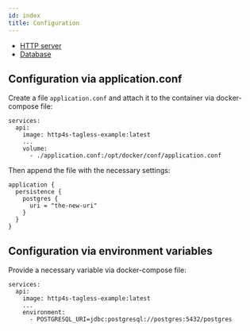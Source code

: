 ```yaml
---
id: index
title: Configuration
---
```


- [HTTP server](http-server.md)
- [Database](database.md)

## Configuration via application.conf

Create a file `application.conf` and attach it to the container via docker-compose file:
```
services:
  api:
    image: http4s-tagless-example:latest
    ...
    volume:
      - ./application.conf:/opt/docker/conf/application.conf
```

Then append the file with the necessary settings:
```hocon
application {
  persistence {
    postgres {
      uri = "the-new-uri"
    }
  }
}
```

## Configuration via environment variables

Provide a necessary variable via docker-compose file: 
```
services:
  api:
    image: http4s-tagless-example:latest
    ...
    environment:
      - POSTGRESQL_URI=jdbc:postgresql://postgres:5432/postgres
```
